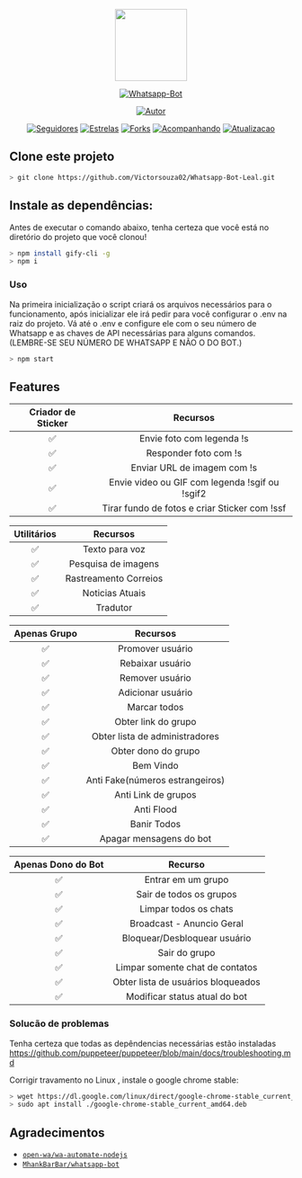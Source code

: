 <p align="center">
<img src="https://avatars0.githubusercontent.com/u/4674786?s=400&u=2f77d382a4428c141558772a2b7ad3a36bebf5bc&v=4" width="128" height="128"/>
</p>
<p align="center">
<a href="#"><img title="Whatsapp-Bot" src="https://img.shields.io/badge/Whatsapp Bot-green?colorA=%23ff0000&colorB=%23017e40&style=for-the-badge"></a>
</p>
<p align="center">
<a href="https://github.com/Victorsouza02"><img title="Autor" src="https://img.shields.io/badge/Author-Victorsouza02-blue.svg?style=for-the-badge&logo=github"></a>
</p>
<p align="center">
<a href="https://github.com/Victorsouza02/followers"><img title="Seguidores" src="https://img.shields.io/github/followers/Victorsouza02?color=red&style=flat-square"></a>
<a href="https://github.com/Victorsouza02/Whatsapp-Bot-Leal/stargazers/"><img title="Estrelas" src="https://img.shields.io/github/stars/Victorsouza02/Whatsapp-Bot-Leal?color=red&style=flat-square"></a>
<a href="https://github.com/Victorsouza02/Whatsapp-Bot-Leal/network/members"><img title="Forks" src="https://img.shields.io/github/forks/Victorsouza02/Whatsapp-Bot-Leal?color=red&style=flat-square"></a>
<a href="https://github.com/Victorsouza02/Whatsapp-Bot-Leal/watchers"><img title="Acompanhando" src="https://img.shields.io/github/watchers/Victorsouza02/Whatsapp-Bot-Leal?label=Acompanhando&color=blue&style=flat-square"></a>
<a href="#"><img title="Atualizacao" src="https://img.shields.io/badge/ATUALIZADO-SIM-blue.svg"/></a>
</p>

## Clone este projeto

```bash
> git clone https://github.com/Victorsouza02/Whatsapp-Bot-Leal.git
```

## Instale as dependências:
Antes de executar o comando abaixo, tenha certeza que você está 
no diretório do projeto que você clonou!

```bash
> npm install gify-cli -g
> npm i
```

### Uso
Na primeira inicialização o script criará os arquivos necessários para o funcionamento, após inicializar ele irá pedir para você configurar o .env na raiz do projeto. Vá até o .env e configure ele com o seu número de Whatsapp e as chaves de API necessárias para alguns comandos. (LEMBRE-SE SEU NÚMERO DE WHATSAPP E NÃO O DO BOT.)

```bash
> npm start
```

## Features

| Criador de Sticker |                Recursos        |
| :-----------: | :--------------------------------: |
|       ✅       | Envie foto com legenda !s       |
|       ✅       | Responder foto  com !s               |
|       ✅       | Enviar URL de imagem com !s                   |
|       ✅       | Envie video ou GIF com legenda !sgif ou !sgif2  |
|       ✅       | Tirar fundo de fotos e criar Sticker com !ssf  |


| Utilitários |                     Recursos            |
| :------------: | :---------------------------------------------: |
|       ✅        |   Texto para voz                   |
|       ✅        |   Pesquisa de imagens                  |
|       ✅        |   Rastreamento Correios                  |
|       ✅        |   Noticias Atuais                 |
|       ✅        |   Tradutor                |


| Apenas Grupo  |                     Recursos             |
| :------------: | :---------------------------------------------: |
|       ✅        |   Promover usuário                  |
|       ✅        |   Rebaixar usuário                |
|       ✅        |   Remover usuário                     |
|       ✅        |   Adicionar usuário                      |
|       ✅        |   Marcar todos              |
|       ✅        |   Obter link do grupo               |
|       ✅        |   Obter lista de administradores               |
|       ✅        |   Obter dono do grupo              |
|       ✅        |   Bem Vindo  |
|       ✅        |   Anti Fake(números estrangeiros)|
|       ✅        |   Anti Link de grupos  |
|       ✅        |   Anti Flood  |
|       ✅        |   Banir Todos  |
|       ✅        |   Apagar mensagens do bot  |


| Apenas Dono do Bot  |              Recurso           |
| :------------: | :---------------------------------------------: |
|       ✅        |   Entrar em um grupo                 |
|       ✅        |   Sair de todos os grupos                  |
|       ✅        |   Limpar todos os chats              |
|       ✅        |   Broadcast - Anuncio Geral                     |
|       ✅        |   Bloquear/Desbloquear usuário                     |
|       ✅        |   Sair do grupo                     |
|       ✅        |   Limpar somente chat de contatos                 |
|       ✅        |   Obter lista de usuários bloqueados                |
|       ✅        |   Modificar status atual do bot                |


### Solucão de problemas
Tenha certeza que todas as depêndencias necessárias estão instaladas
https://github.com/puppeteer/puppeteer/blob/main/docs/troubleshooting.md

Corrigir travamento no Linux , instale o  google chrome stable:
```bash
> wget https://dl.google.com/linux/direct/google-chrome-stable_current_amd64.deb
> sudo apt install ./google-chrome-stable_current_amd64.deb
```

## Agradecimentos
* [`open-wa/wa-automate-nodejs`](https://github.com/open-wa/wa-automate-nodejs)
* [`MhankBarBar/whatsapp-bot`](https://github.com/MhankBarBar/whatsapp-bot)




